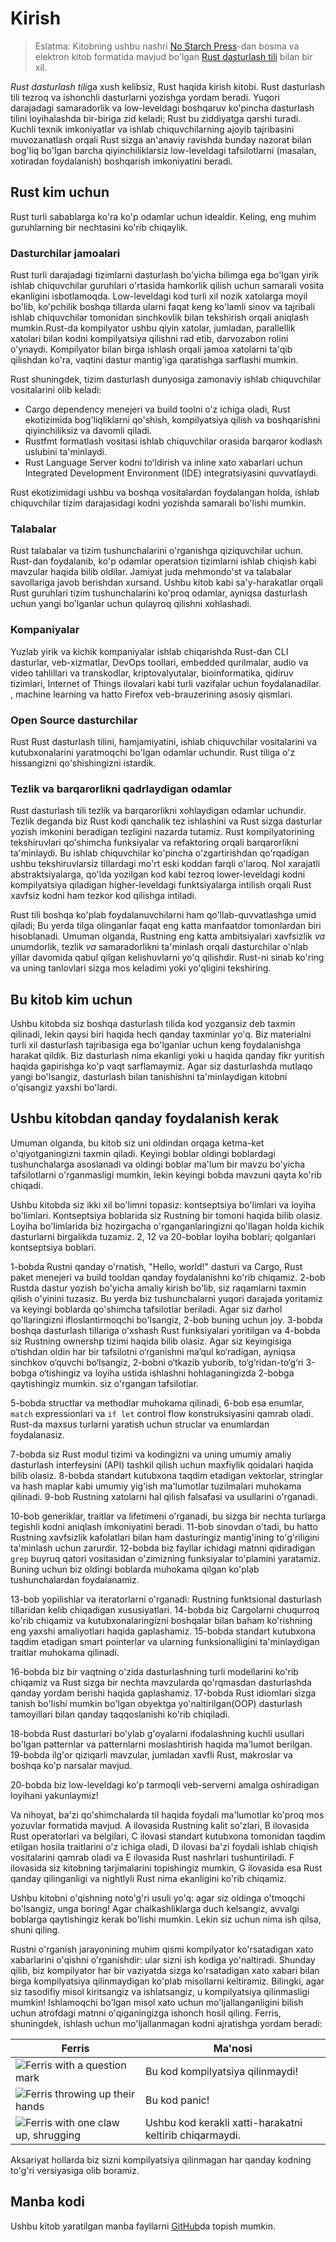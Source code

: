 # Kirish

> Eslatma: Kitobning ushbu nashri [No Starch Press][nsp]-dan bosma va elektron kitob formatida mavjud bo'lgan
> [Rust dasturlash tili][nsprust] bilan bir xil.

[nsprust]: https://nostarch.com/rust-programming-language-2nd-edition
[nsp]: https://nostarch.com/

*Rust dasturlash tili*ga xush kelibsiz, Rust haqida kirish kitobi.
Rust dasturlash tili tezroq va ishonchli dasturlarni yozishga yordam beradi.
Yuqori darajadagi samaradorlik va low-leveldagi boshqaruv ko'pincha dasturlash tilini loyihalashda bir-biriga zid keladi; Rust bu ziddiyatga qarshi turadi. Kuchli texnik imkoniyatlar va ishlab chiquvchilarning ajoyib tajribasini muvozanatlash orqali Rust sizga an'anaviy ravishda bunday nazorat bilan bog'liq bo'lgan barcha qiyinchiliklarsiz low-leveldagi tafsilotlarni (masalan, xotiradan foydalanish) boshqarish imkoniyatini beradi.

## Rust kim uchun

Rust turli sabablarga ko'ra ko'p odamlar uchun idealdir. Keling, eng muhim guruhlarning bir nechtasini ko'rib chiqaylik.

### Dasturchilar jamoalari

Rust turli darajadagi tizimlarni dasturlash bo'yicha bilimga ega bo'lgan yirik ishlab chiquvchilar guruhlari o'rtasida hamkorlik qilish uchun samarali vosita ekanligini isbotlamoqda. Low-leveldagi kod turli xil nozik xatolarga moyil bo'lib, ko'pchilik boshqa tillarda ularni faqat keng ko'lamli sinov va tajribali ishlab chiquvchilar tomonidan sinchkovlik bilan tekshirish orqali aniqlash mumkin.Rust-da kompilyator ushbu qiyin xatolar, jumladan, parallellik xatolari bilan kodni kompilyatsiya qilishni rad etib, darvozabon rolini o'ynaydi. Kompilyator bilan birga ishlash orqali jamoa xatolarni ta'qib qilishdan ko'ra, vaqtini dastur mantig'iga qaratishga sarflashi mumkin.

Rust shuningdek, tizim dasturlash dunyosiga zamonaviy ishlab chiquvchilar vositalarini olib keladi:

* Cargo  dependency menejeri va build toolni o'z ichiga oladi, Rust ekotizimida bog'liqliklarni qo'shish, kompilyatsiya qilish va boshqarishni qiyinchiliksiz va davomli qiladi.
* Rustfmt formatlash vositasi ishlab chiquvchilar orasida barqaror kodlash uslubini ta'minlaydi.
* Rust Language Server kodni toʻldirish va inline xato xabarlari uchun Integrated Development Environment (IDE) integratsiyasini quvvatlaydi.

Rust ekotizimidagi ushbu va boshqa vositalardan foydalangan holda, ishlab chiquvchilar tizim darajasidagi kodni yozishda samarali bo'lishi mumkin.

### Talabalar

Rust talabalar va tizim tushunchalarini o'rganishga qiziquvchilar uchun. Rust-dan foydalanib, ko'p odamlar operatsion tizimlarni ishlab chiqish kabi mavzular haqida bilib oldilar. Jamiyat juda mehmondo'st va talabalar savollariga javob berishdan xursand. Ushbu kitob kabi sa'y-harakatlar orqali Rust guruhlari tizim tushunchalarini ko'proq odamlar, ayniqsa dasturlash uchun yangi bo'lganlar uchun qulayroq qilishni xohlashadi.

### Kompaniyalar

Yuzlab yirik va kichik kompaniyalar ishlab chiqarishda Rust-dan CLI dasturlar, veb-xizmatlar, DevOps toollari, embedded qurilmalar, audio va video tahlillari va transkodlar, kriptovalyutalar, bioinformatika, qidiruv tizimlari, Internet of Things ilovalari kabi turli vazifalar uchun foydalanadilar. , machine learning va hatto Firefox veb-brauzerining asosiy qismlari.

### Open Source dasturchilar

Rust Rust dasturlash tilini, hamjamiyatini, ishlab chiquvchilar vositalarini va kutubxonalarini yaratmoqchi bo'lgan odamlar uchundir. Rust tiliga o'z hissangizni qo'shishingizni istardik.

### Tezlik va barqarorlikni qadrlaydigan odamlar

Rust dasturlash tili tezlik va barqarorlikni xohlaydigan odamlar uchundir. Tezlik deganda biz Rust kodi qanchalik tez ishlashini va Rust sizga dasturlar yozish imkonini beradigan tezligini nazarda tutamiz. Rust kompilyatorining tekshiruvlari qo'shimcha funksiyalar va refaktoring orqali barqarorlikni ta'minlaydi. Bu ishlab chiquvchilar ko'pincha o'zgartirishdan qo'rqadigan ushbu tekshiruvlarsiz tillardagi mo'rt eski koddan farqli o'laroq. Nol xarajatli abstraktsiyalarga, qo'lda yozilgan kod kabi tezroq lower-leveldagi kodni kompilyatsiya qiladigan higher-leveldagi funktsiyalarga intilish orqali Rust xavfsiz kodni ham tezkor kod qilishga intiladi.

Rust tili boshqa ko'plab foydalanuvchilarni ham qo'llab-quvvatlashga umid qiladi; Bu yerda tilga olinganlar faqat eng katta manfaatdor tomonlardan biri hisoblanadi. Umuman olganda, Rustning eng katta ambitsiyalari xavfsizlik *va* unumdorlik, tezlik *va* samaradorlikni ta'minlash orqali dasturchilar o'nlab yillar davomida qabul qilgan kelishuvlarni yo'q qilishdir. Rust-ni sinab ko'ring va uning tanlovlari sizga mos keladimi yoki yo'qligini tekshiring.

## Bu kitob kim uchun

Ushbu kitobda siz boshqa dasturlash tilida kod yozgansiz deb taxmin qilinadi, lekin qaysi biri haqida hech qanday taxminlar yo'q. Biz materialni turli xil dasturlash tajribasiga ega bo'lganlar uchun keng foydalanishga harakat qildik. Biz dasturlash nima ekanligi yoki u haqida qanday fikr yuritish haqida gapirishga ko'p vaqt sarflamaymiz. Agar siz dasturlashda mutlaqo yangi bo'lsangiz, dasturlash bilan tanishishni ta'minlaydigan kitobni o'qisangiz yaxshi bo'lardi.

## Ushbu kitobdan qanday foydalanish kerak

Umuman olganda, bu kitob siz uni oldindan orqaga ketma-ket o'qiyotganingizni taxmin qiladi. Keyingi boblar oldingi boblardagi tushunchalarga asoslanadi va oldingi boblar ma'lum bir mavzu bo'yicha tafsilotlarni o'rganmasligi mumkin, lekin keyingi bobda mavzuni qayta ko'rib chiqadi.

Ushbu kitobda siz ikki xil bo'limni topasiz: kontseptsiya bo'limlari va loyiha bo'limlari. Kontseptsiya boblarida siz Rustning bir tomoni haqida bilib olasiz. Loyiha bo'limlarida biz hozirgacha o'rganganlaringizni qo'llagan holda kichik dasturlarni birgalikda tuzamiz. 2, 12 va 20-boblar loyiha boblari; qolganlari kontseptsiya boblari.

1-bobda Rustni qanday o'rnatish, "Hello, world!" dasturi va Cargo, Rust paket menejeri va build tooldan qanday foydalanishni ko'rib chiqamiz. 2-bob Rustda dastur yozish bo'yicha amaliy kirish bo'lib, siz raqamlarni taxmin qilish o'yinini tuzasiz. Bu yerda biz tushunchalarni yuqori darajada yoritamiz va keyingi boblarda qo'shimcha tafsilotlar beriladi. Agar siz darhol qo'llaringizni ifloslantirmoqchi bo'lsangiz, 2-bob buning uchun joy. 3-bobda boshqa dasturlash tillariga oʻxshash Rust funksiyalari yoritilgan va 4-bobda siz Rustning ownershp tizimi haqida bilib olasiz. Agar siz keyingisiga o‘tishdan oldin har bir tafsilotni o‘rganishni ma’qul ko‘radigan, ayniqsa sinchkov o‘quvchi bo‘lsangiz, 2-bobni o‘tkazib yuborib, to‘g‘ridan-to‘g‘ri 3-bobga o‘tishingiz va loyiha ustida ishlashni hohlaganingizda 2-bobga qaytishingiz mumkin. siz o'rgangan tafsilotlar.

5-bobda structlar va methodlar muhokama qilinadi, 6-bob esa enumlar, `match` expressionlari va `if let` control flow konstruksiyasini qamrab oladi. Rust-da maxsus turlarni yaratish uchun struclar va enumlardan foydalanasiz.

7-bobda siz Rust modul tizimi va kodingizni va uning umumiy amaliy dasturlash interfeysini (API) tashkil qilish uchun maxfiylik qoidalari haqida bilib olasiz. 8-bobda standart kutubxona taqdim etadigan vektorlar, stringlar va hash maplar kabi umumiy yig'ish ma'lumotlar tuzilmalari muhokama qilinadi. 9-bob Rustning xatolarni hal qilish falsafasi va usullarini o'rganadi.

10-bob generiklar, traitlar va lifetimeni o'rganadi, bu sizga bir nechta turlarga tegishli kodni aniqlash imkoniyatini beradi. 11-bob sinovdan o'tadi, bu hatto Rustning xavfsizlik kafolatlari bilan ham dasturingiz mantig'ining to'g'riligini ta'minlash uchun zarurdir. 12-bobda biz fayllar ichidagi matnni qidiradigan `grep` buyruq qatori vositasidan o'zimizning funksiyalar to'plamini yaratamiz. Buning uchun biz oldingi boblarda muhokama qilgan ko'plab tushunchalardan foydalanamiz.

13-bob yopilishlar va iteratorlarni o'rganadi: Rustning funktsional dasturlash tillaridan kelib chiqadigan xususiyatlari. 14-bobda biz Cargolarni chuqurroq ko'rib chiqamiz va kutubxonalaringizni boshqalar bilan baham ko'rishning eng yaxshi amaliyotlari haqida gaplashamiz.
15-bobda standart kutubxona taqdim etadigan smart pointerlar va ularning funksionalligini ta'minlaydigan traitlar muhokama qilinadi.

16-bobda biz bir vaqtning o'zida dasturlashning turli modellarini ko'rib chiqamiz va Rust sizga bir nechta mavzularda qo'rqmasdan dasturlashda qanday yordam berishi haqida gaplashamiz.
17-bobda Rust idiomlari sizga tanish bo'lishi mumkin bo'lgan obyektga yo'naltirilgan(OOP) dasturlash tamoyillari bilan qanday taqqoslanishi ko'rib chiqiladi.

18-bobda Rust dasturlari bo'ylab g'oyalarni ifodalashning kuchli usullari bo'lgan patternlar va patternlarni moslashtirish haqida ma'lumot berilgan. 19-bobda ilg'or qiziqarli mavzular, jumladan xavfli Rust, makroslar va boshqa ko'p narsalar mavjud.

20-bobda biz low-leveldagi ko'p tarmoqli veb-serverni amalga oshiradigan loyihani yakunlaymiz!

Va nihoyat, ba'zi qo'shimchalarda til haqida foydali ma'lumotlar ko'proq mos yozuvlar formatida mavjud. A ilovasida Rustning kalit so'zlari, B ilovasida Rust operatorlari va belgilari, C ilovasi standart kutubxona tomonidan taqdim etilgan hosila traitlarini o'z ichiga oladi, D ilovasi ba'zi foydali ishlab chiqish vositalarini qamrab oladi va E ilovasida Rust nashrlari tushuntiriladi. F ilovasida siz kitobning tarjimalarini topishingiz mumkin, G ilovasida esa Rust qanday qilinganligi va  nightlyli Rust nima ekanligini ko'rib chiqamiz.

Ushbu kitobni o'qishning noto'g'ri usuli yo'q: agar siz oldinga o'tmoqchi bo'lsangiz, unga boring! Agar chalkashliklarga duch kelsangiz, avvalgi boblarga qaytishingiz kerak bo'lishi mumkin. Lekin siz uchun nima ish qilsa, shuni qiling.

<span id="ferris"></span>

Rustni o'rganish jarayonining muhim qismi kompilyator ko'rsatadigan xato xabarlarini o'qishni o'rganishdir: ular sizni ish kodiga yo'naltiradi.
Shunday qilib, biz kompilyator har bir vaziyatda sizga ko'rsatadigan xato xabari bilan birga kompilyatsiya qilinmaydigan ko'plab misollarni keltiramiz. Bilingki, agar siz tasodifiy misol kiritsangiz va ishlatsangiz, u kompilyatsiya qilinmasligi mumkin! Ishlamoqchi bo'lgan misol xato uchun mo'ljallanganligini bilish uchun atrofdagi matnni o'qiganingizga ishonch hosil qiling. Ferris, shuningdek, ishlash uchun mo'ljallanmagan kodni ajratishga yordam beradi:

| Ferris                                                                                                           | Ma'nosi                                         |
|------------------------------------------------------------------------------------------------------------------|--------------------------------------------------|
| <img src="img/ferris/does_not_compile.svg" class="ferris-explain" alt="Ferris with a question mark"/>            | Bu kod kompilyatsiya qilinmaydi!                      |
| <img src="img/ferris/panics.svg" class="ferris-explain" alt="Ferris throwing up their hands"/>                   | Bu kod panic!                                |
| <img src="img/ferris/not_desired_behavior.svg" class="ferris-explain" alt="Ferris with one claw up, shrugging"/> | Ushbu kod kerakli xatti-harakatni keltirib chiqarmaydi. |

Aksariyat hollarda biz sizni kompilyatsiya qilinmagan har qanday kodning to'g'ri versiyasiga olib boramiz.

## Manba kodi

Ushbu kitob yaratilgan manba fayllarni [GitHub][book]da topish mumkin.

[book]: https://github.com/rust-lang/book/tree/main/src
